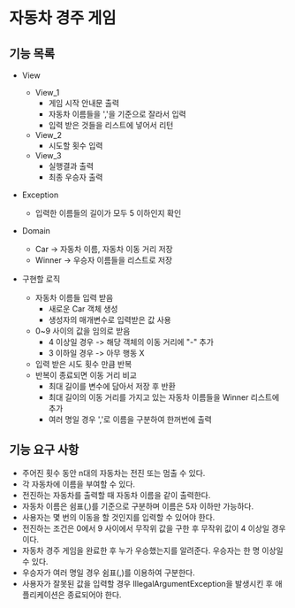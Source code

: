 # 자동차 경주 게임

## 기능 목록
* View
  * View_1
    * 게임 시작 안내문 출력
    * 자동차 이름들을 ','을 기준으로 잘라서 입력
    * 입력 받은 것들을 리스트에 넣어서 리턴
  * View_2
    * 시도할 횟수 입력
  * View_3
    * 실행결과 출력
    * 최종 우승자 출력

* Exception
  * 입력한 이름들의 길이가 모두 5 이하인지 확인

* Domain
  * Car -> 자동차 이름, 자동차 이동 거리 저장
  * Winner -> 우승자 이름들을 리스트로 저장

* 구현할 로직
  * 자동차 이름들 입력 받음
    * 새로운 Car 객체 생성
    * 생성자의 매개변수로 입력받은 값 사용
  * 0~9 사이의 값을 임의로 받음
    * 4 이상일 경우 -> 해당 객체의 이동 거리에 "-" 추가
    * 3 이하일 경우 -> 아무 행동 X
  * 입력 받은 시도 횟수 만큼 반복
  * 반복이 종료되면 이동 거리 비교
    * 최대 길이를 변수에 담아서 저장 후 반환
    * 최대 길이의 이동 거리를 가지고 있는 자동차 이름들을 Winner 리스트에 추가
    * 여러 명일 경우 ','로 이름을 구분하여 한꺼번에 출력

## 기능 요구 사항

* 주어진 횟수 동안 n대의 자동차는 전진 또는 멈출 수 있다.
* 각 자동차에 이름을 부여할 수 있다.
* 전진하는 자동차를 출력할 때 자동차 이름을 같이 출력한다.
* 자동차 이름은 쉼표(,)를 기준으로 구분하며 이름은 5자 이하만 가능하다.
* 사용자는 몇 번의 이동을 할 것인지를 입력할 수 있어야 한다.
* 전진하는 조건은 0에서 9 사이에서 무작위 값을 구한 후 무작위 값이 4 이상일 경우이다.
* 자동차 경주 게임을 완료한 후 누가 우승했는지를 알려준다. 우승자는 한 명 이상일 수 있다.
* 우승자가 여러 명일 경우 쉼표(,)를 이용하여 구분한다.
* 사용자가 잘못된 값을 입력할 경우 IllegalArgumentException을 발생시킨 후 애플리케이션은 종료되어야 한다.